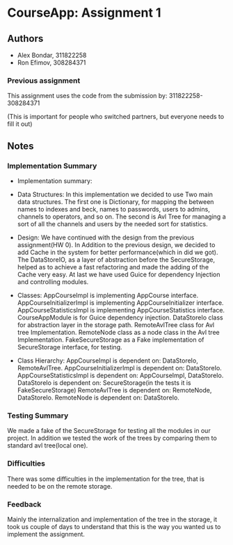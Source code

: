 # CourseApp: Assignment 1

## Authors
* Alex Bondar, 311822258
* Ron Efimov, 308284371

### Previous assignment
This assignment uses the code from the submission by: 311822258-308284371

(This is important for people who switched partners, but everyone needs to fill it out)

## Notes

### Implementation Summary

* Implementation summary: 
* Data Structures: In this implementation we decided to use Two main data structures. 
The first one is Dictionary, for mapping the between names to indexes and beck, 
names to passwords, users to admins, channels to operators, and so on. 
The second is Avl Tree for managing a sort of all the channels and users 
by the needed sort for statistics.
 
* Design: We have continued with the design from the previous assignment(HW 0).
In Addition to the previous design, we decided to add Cache in the system for better performance(which in did we got). 
The DataStoreIO, as a layer of abstraction before the SecureStorage, helped as to achieve a fast refactoring and 
made the adding of the Cache very easy. At last we have used Guice for dependency Injection and controlling modules.
 

* Classes: AppCourseImpl is implementing AppCourse interface. 
AppCourseInitializerImpl is implementing AppCourseInitializer interface.
AppCourseStatisticsImpl is implementing AppCourseStatistics interface.
CourseAppModule is for Guice dependency injection.
DataStoreIo class for abstraction layer in the storage path.
RemoteAvlTree class for Avl tree Implementation.
RemoteNode class as a node class in the Avl tree Implementation.
FakeSecureStorage as a Fake implementation of SecureStorage interface, for testing. 

* Class Hierarchy: AppCourseImpl is dependent on: DataStoreIo, RemoteAvlTree.
 AppCourseInitializerImpl is dependent on: DataStoreIo.
 AppCourseStatisticsImpl is dependent on: AppCourseImpl, DataStoreIo.
 DataStoreIo is dependent on: SecureStorage(in the tests it is FakeSecureStorage)
 RemoteAvlTree is dependent on: RemoteNode, DataStoreIo.
 RemoteNode is dependent on: DataStoreIo.
 

### Testing Summary
We made a fake of the SecureStorage for testing all the modules in our project.
In addition we tested the work of the trees by comparing them to standard avl tree(local one).

### Difficulties
There was some difficulties in the implementation for the tree, that is needed to be on the remote storage.

### Feedback
Mainly the internalization and implementation of the tree in the storage, 
it took us couple of days to understand that this is the way you wanted us to implement the assignment.

